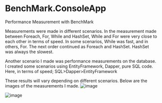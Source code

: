 # BenchMark.ConsoleApp
Performance Measurement with BenchMark

Measurements were made in different scenarios.
In the measurement made between Foreach, For, While and HashSet, While and For were very close to each other in terms of speed. In some scenarios, While was fast, and in others, For. The next order continued as Foreach and HashSet. HashSet was always the slowest.

Another scenario I made was performance measurements on the database.
I created some scenarios using EntityFramework, Dapper, pure SQL code. Here, in terms of speed;
SQL>Dapper>EntityFramework

These results will vary depending on different scenarios.
Below are the images of the measurements I made.
![image](https://github.com/caglatunc/BenchMark.ConsoleApp/assets/95507765/5d78d16b-bbcf-4c23-b221-d6ec76d9939e)

![image](https://github.com/caglatunc/BenchMark.ConsoleApp/assets/95507765/7cf5373d-eefe-4d5b-b8ea-f827604c5fd3)

